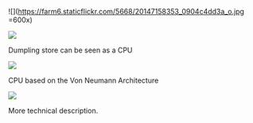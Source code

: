 ![](https://farm6.staticflickr.com/5668/20147158353_0904c4dd3a_o.jpg =600x)

![](https://farm1.staticflickr.com/749/20471659970_3608371450_z.jpg)

Dumpling store can be seen as a CPU

![](https://farm6.staticflickr.com/5670/20633401616_870e7d25bd_z.jpg)

CPU based on the Von Neumann Architecture 

![](https://farm6.staticflickr.com/5636/20666499401_13440b1738_z.jpg)

More technical description.

